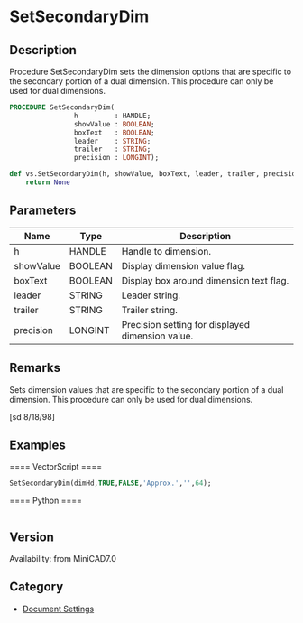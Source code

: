 # SetSecondaryDim

## Description
Procedure SetSecondaryDim sets the dimension options that are specific to the secondary portion of a dual dimension. This procedure can only be used for dual dimensions.

```pascal
PROCEDURE SetSecondaryDim(
				h         : HANDLE;
				showValue : BOOLEAN;
				boxText   : BOOLEAN;
				leader    : STRING;
				trailer   : STRING;
				precision : LONGINT);
```

```python
def vs.SetSecondaryDim(h, showValue, boxText, leader, trailer, precision):
    return None
```

## Parameters
|Name|Type|Description|
|---|---|---|
|h|HANDLE|Handle to dimension.|
|showValue|BOOLEAN|Display dimension value flag.|
|boxText|BOOLEAN|Display box around dimension text flag.|
|leader|STRING|Leader string.|
|trailer|STRING|Trailer string.|
|precision|LONGINT|Precision setting for displayed dimension value.|

## Remarks
Sets dimension values that are specific to the secondary portion of a dual dimension. This procedure can only be used for dual dimensions.

[sd 8/18/98]

## Examples
==== VectorScript ====
```pascal
SetSecondaryDim(dimHd,TRUE,FALSE,'Approx.','',64);
```
==== Python ====
```python

```

## Version
Availability: from MiniCAD7.0

## Category
* [Document Settings](../Categories/Document%20Settings.md)
